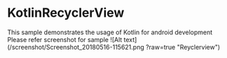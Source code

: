 # KotlinRecyclerView
This sample demonstrates the usage of Kotlin for android development 
Please refer screenshot for sample
![Alt text](/screenshot/Screenshot_20180516-115621.png
?raw=true "Reyclerview")
